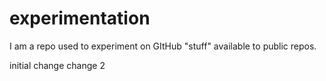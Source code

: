 # experimentation
I am a repo used to experiment on GItHub "stuff" available to public repos.  

initial change
change 2
